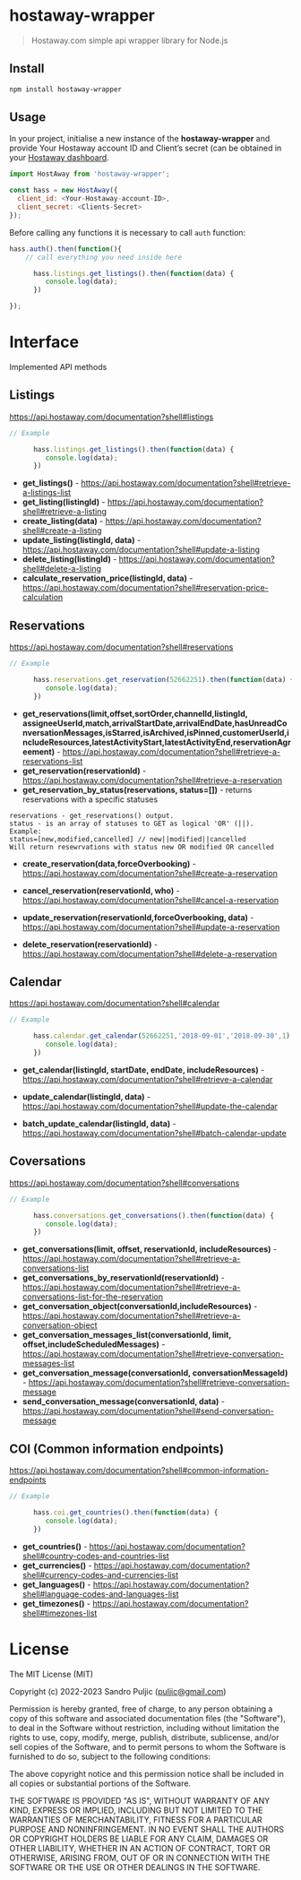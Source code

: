 # hostaway-wrapper

> Hostaway.com simple api wrapper library for Node.js

## Install

```sh
npm install hostaway-wrapper
```

## Usage

In your project, initialise a new instance of the **hostaway-wrapper** and provide Your Hostaway account ID and Client’s secret (can be obtained in your [Hostaway dashboard](https://dashboard.hostaway.com/settings/hostaway-api).

```js
import HostAway from 'hostaway-wrapper';

const hass = new HostAway({
  client_id: <Your-Hostaway-account-ID>,
  client_secret: <Clients-Secret>
});
```

Before calling any functions it is necessary to call  ```auth``` function:

```js
hass.auth().then(function(){
	// call everything you need inside here

      hass.listings.get_listings().then(function(data) {
         console.log(data);
      })

});
```

# Interface

Implemented API methods 

## Listings
https://api.hostaway.com/documentation?shell#listings
```js
// Example

      hass.listings.get_listings().then(function(data) {
         console.log(data);
      })

```

- **get_listings()** - https://api.hostaway.com/documentation?shell#retrieve-a-listings-list
- **get_listing(listingId)** - https://api.hostaway.com/documentation?shell#retrieve-a-listing
- **create_listing(data)** - https://api.hostaway.com/documentation?shell#create-a-listing
- **update_listing(listingId, data)** - https://api.hostaway.com/documentation?shell#update-a-listing
- **delete_listing(listingId)** - https://api.hostaway.com/documentation?shell#delete-a-listing
- **calculate_reservation_price(listingId, data)** - https://api.hostaway.com/documentation?shell#reservation-price-calculation

## Reservations

https://api.hostaway.com/documentation?shell#reservations

```js
// Example

      hass.reservations.get_reservation(52662251).then(function(data) {
         console.log(data);
      })

```
- **get_reservations(limit,offset,sortOrder,channelId,listingId, assigneeUserId,match,arrivalStartDate,arrivalEndDate,hasUnreadConversationMessages,isStarred,isArchived,isPinned,customerUserId,includeResources,latestActivityStart,latestActivityEnd,reservationAgreement)** -  https://api.hostaway.com/documentation?shell#retrieve-a-reservations-list
- **get_reservation(reservationId)** - https://api.hostaway.com/documentation?shell#retrieve-a-reservation
- **get_reservation_by_status(reservations, status=[])** - returns reservations with a specific statuses
```
reservations - get_reservations() output.
status - is an array of statuses to GET as logical 'OR' (||).
Example:
status=[new,modified,cancelled] // new||modified||cancelled
Will return resewrvations with status new OR modified OR cancelled
```
- **create_reservation(data,forceOverbooking)**  - https://api.hostaway.com/documentation?shell#create-a-reservation

- **cancel_reservation(reservationId, who)** - https://api.hostaway.com/documentation?shell#cancel-a-reservation

- **update_reservation(reservationId,forceOverbooking, data)** - https://api.hostaway.com/documentation?shell#update-a-reservation

- **delete_reservation(reservationId)** - https://api.hostaway.com/documentation?shell#delete-a-reservation

## Calendar

https://api.hostaway.com/documentation?shell#calendar
```js
// Example

      hass.calendar.get_calendar(52662251,'2018-09-01','2018-09-30',1).then(function(data) {
         console.log(data);
      })

```

- **get_calendar(listingId, startDate, endDate, includeResources)** - https://api.hostaway.com/documentation?shell#retrieve-a-calendar

- **update_calendar(listingId, data)** - https://api.hostaway.com/documentation?shell#update-the-calendar

- **batch_update_calendar(listingId, data)** - https://api.hostaway.com/documentation?shell#batch-calendar-update

## Coversations

https://api.hostaway.com/documentation?shell#conversations
```js
// Example

      hass.conversations.get_conversations().then(function(data) {
         console.log(data);
      })
```

- **get_conversations(limit, offset, reservationId, includeResources)** - https://api.hostaway.com/documentation?shell#retrieve-a-conversations-list
- **get_conversations_by_reservationId(reservationId)** - https://api.hostaway.com/documentation?shell#retrieve-a-conversations-list-for-the-reservation
- **get_conversation_object(conversationId,includeResources)** - https://api.hostaway.com/documentation?shell#retrieve-a-conversation-object
- **get_conversation_messages_list(conversationId, limit, offset,includeScheduledMessages)** - https://api.hostaway.com/documentation?shell#retrieve-conversation-messages-list
- **get_conversation_message(conversationId, conversationMessageId)** - https://api.hostaway.com/documentation?shell#retrieve-conversation-message 
- **send_conversation_message(conversationId, data)** - https://api.hostaway.com/documentation?shell#send-conversation-message

## COI (Common information endpoints)

https://api.hostaway.com/documentation?shell#common-information-endpoints
```js
// Example

      hass.coi.get_countries().then(function(data) {
         console.log(data);
      })
```

- **get_countries()** - https://api.hostaway.com/documentation?shell#country-codes-and-countries-list
- **get_currencies()** - https://api.hostaway.com/documentation?shell#currency-codes-and-currencies-list
- **get_languages()** - https://api.hostaway.com/documentation?shell#language-codes-and-languages-list
- **get_timezones()** - https://api.hostaway.com/documentation?shell#timezones-list


# License
The MIT License (MIT)

Copyright (c) 2022-2023 Sandro Puljic (puljic@gmail.com)

Permission is hereby granted, free of charge, to any person obtaining a copy of this software and associated documentation files (the "Software"), to deal in the Software without restriction, including without limitation the rights to use, copy, modify, merge, publish, distribute, sublicense, and/or sell copies of the Software, and to permit persons to whom the Software is furnished to do so, subject to the following conditions:

The above copyright notice and this permission notice shall be included in all copies or substantial portions of the Software.

THE SOFTWARE IS PROVIDED "AS IS", WITHOUT WARRANTY OF ANY KIND, EXPRESS OR IMPLIED, INCLUDING BUT NOT LIMITED TO THE WARRANTIES OF MERCHANTABILITY, FITNESS FOR A PARTICULAR PURPOSE AND NONINFRINGEMENT. IN NO EVENT SHALL THE AUTHORS OR COPYRIGHT HOLDERS BE LIABLE FOR ANY CLAIM, DAMAGES OR OTHER LIABILITY, WHETHER IN AN ACTION OF CONTRACT, TORT OR OTHERWISE, ARISING FROM, OUT OF OR IN CONNECTION WITH THE SOFTWARE OR THE USE OR OTHER DEALINGS IN THE SOFTWARE.


